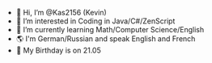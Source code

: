 - 👋 Hi, I’m @Kas2156 (Kevin)
- 👀 I’m interested in Coding in Java/C#/ZenScript
- 🌱 I’m currently learning Math/Computer Science/English
- 🌎 I'm German/Russian and speak English and French
- 🎉 My Birthday is on 21.05

<!---
Kas2156/Kas2156 is a ✨ special ✨ repository because its `README.md` (this file) appears on your GitHub profile.
You can click the Preview link to take a look at your changes.
--->
